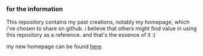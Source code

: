 ### for the information

This repository contains my past creations, notably my homepage, which i've chosen to share on github. i believe that others might find value in using this repository as a reference. and that's the essence of it :) 

my new homepage can be found [here](http://bitly.ws/Srrd).
